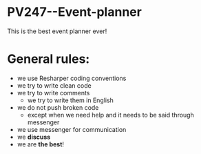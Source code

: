 # PV247--Event-planner
This is the best event planner ever!

# General rules:
* we use Resharper coding conventions
* we try to write clean code
* we try to write comments
  * we try to write them in English
* we do not push broken code
  * except when we need help and it needs to be said through messenger
* we use messenger for communication
* we **discuss**
* we are **the best**!
